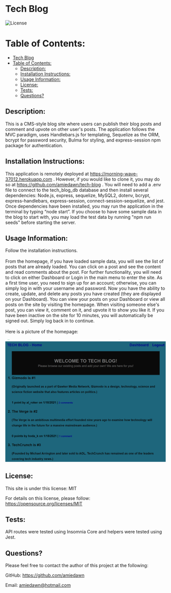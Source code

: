 # Tech Blog

![License](https://img.shields.io/badge/License-MIT-green.svg)

# Table of Contents:
- [Tech Blog](#tech-blog)
- [Table of Contents:](#table-of-contents)
  - [Description:](#description)
  - [Installation Instructions:](#installation-instructions)
  - [Usage Information:](#usage-information)
  - [License:](#license)
  - [Tests:](#tests)
  - [Questions?](#questions)

## Description: 

This is a CMS-style blog site where users can publish their blog posts and comment and upvote on other user's posts. The application follows the MVC paradigm, uses Handlebars.js for templating, Sequelize as the ORM, bcrypt for password security, Bulma for styling, and express-session npm package for authentication.

## Installation Instructions:

This application is remotely deployed at https://morning-wave-37012.herokuapp.com . However, if you would like to clone it, you may do so at https://github.com/amiedawn/tech-blog . You will need to add a .env file to connect to the tech_blog_db database and then install several dependencies: Node.js, express, sequelize, MySQL2, dotenv, bcrypt, express-handlebars, express-session, connect-session-sequelize, and jest. Once dependencies have been installed, you may run the application in the terminal by typing “node start”. If you choose to have some sample data in the blog to start with, you may load the test data by running "npm run seeds" before starting the server.

## Usage Information:

Follow the installation instructions.<br><br>From the homepage, if you have loaded sample data, you will see the list of posts that are already loaded. You can click on a post and see the content and read comments about the post. For further functionality, you will need to click on either Dashboard or Login in the main menu to enter the site. As a first time user, you need to sign up for an account; otherwise, you can simply log in with your username and password. Now you have the ability to create, update, and delete any posts you have created (they are displayed on your Dashboard). You can view your posts on your Dashboard or view all posts on the site by visiting the homepage. When visiting someone else's post, you can view it, comment on it, and upvote it to show you like it. If you have been inactive on the site for 10 minutes, you will automatically be signed out. Simply log back in to continue.<br><br>Here is a picture of the homepage:<br><br>![Screenshot](/images/homepage.png)

## License:

This site is under this license: MIT

For details on this license, please follow: https://opensource.org/licenses/MIT

## Tests:

API routes were tested using Insomnia Core and helpers were tested using Jest.

## Questions?

Please feel free to contact the author of this project at the following:

GitHub: <https://github.com/amiedawn>

Email:  <amiedawn@hotmail.com>